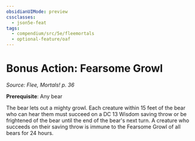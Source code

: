 ```yaml
---
obsidianUIMode: preview
cssclasses:
  - json5e-feat
tags:
  - compendium/src/5e/fleemortals
  - optional-feature/oaf
---
```

# Bonus Action: Fearsome Growl
*Source: Flee, Mortals! p. 36*  

**Prerequisite**: Any bear

The bear lets out a mighty growl. Each creature within 15 feet of the bear who can hear them must succeed on a DC 13 Wisdom saving throw or be frightened of the bear until the end of the bear's next turn. A creature who succeeds on their saving throw is immune to the Fearsome Growl of all bears for 24 hours.